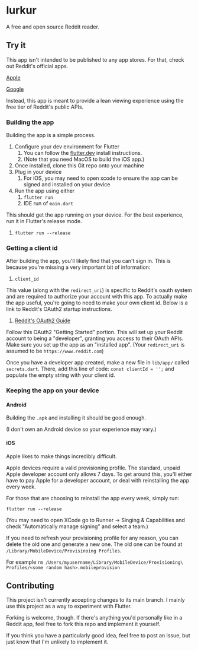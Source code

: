 # lurkur

A free and open source Reddit reader.

## Try it

This app isn't intended to be published to any app stores. For that, check out Reddit's official apps.

[Apple](https://apps.apple.com/us/app/reddit/id1064216828)

[Google](https://play.google.com/store/apps/details?id=com.reddit.frontpage)

Instead, this app is meant to provide a lean viewing experience using the free tier of Reddit's public APIs.

### Building the app

Building the app is a simple process.
1. Configure your dev environment for Flutter
   1. You can follow the [flutter.dev](https://docs.flutter.dev/get-started/install) install instructions.
   2. (Note that you need MacOS to build the iOS app.)
2. Once installed, clone this Git repo onto your machine
3. Plug in your device
   1. For iOS, you may need to open xcode to ensure the app can be signed and installed on your device
4. Run the app using either
   1. `flutter run`
   2. IDE run of `main.dart`

This should get the app running on your device.
For the best experience, run it in Flutter's release mode.
1. `flutter run --release`

### Getting a client id

After building the app, you'll likely find that you can't sign in.
This is because you're missing a very important bit of information:
1. `client_id`

This value (along with the `redirect_uri`) is specific to Reddit's oauth system and are required to authorize your account with this app.
To actually make the app useful, you're going to need to make your own client id.
Below is a link to Reddit's OAuth2 startup instructions.
1. [Reddit's OAuth2 Guide](https://github.com/reddit-archive/reddit/wiki/OAuth2#refreshing-the-token)

Follow this OAuth2 "Getting Started" portion.
This will set up your Reddit account to being a "developer", granting you access to their OAuth APIs.
Make sure you set up the app as an "installed app".
(Your `redirect_uri` is assumed to be `https://www.reddit.com`)

Once you have a developer app created, make a new file in `lib/app/` called `secrets.dart`.
There, add this line of code: `const clientId = '';` and populate the empty string with your client id.

### Keeping the app on your device

#### Android

Building the `.apk` and installing it should be good enough.

(I don't own an Android device so your experience may vary.)

#### iOS

Apple likes to make things incredibly difficult.

Apple devices require a valid provisioning profile. The standard, unpaid Apple developer account only allows 7 days.
To get around this, you'll either have to pay Apple for a developer account, or deal with reinstalling the app every week.

For those that are choosing to reinstall the app every week, simply run:

`flutter run --release`

(You may need to open XCode go to Runner -> Singing & Capabilities and check "Automatically manage signing" and select a team.)

If you need to refresh your provisioning profile for any reason, you can delete the old one and generate a new one.
The old one can be found at `/Library/MobileDevice/Provisinoing Profiles`.

For example
`rm /Users/myusername/Library/MobileDevice/Provisioning\ Profiles/<some random hash>.mobileprovision`

## Contributing

This project isn't currently accepting changes to its main branch.
I mainly use this project as a way to experiment with Flutter.

Forking is welcome, though. If there's anything you'd personally like in a Reddit app,
feel free to fork this repo and implement it yourself.

If you think you have a particularly good idea, feel free to post an issue,
but just know that I'm unlikely to implement it.
